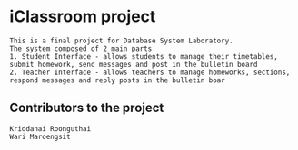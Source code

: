 # iClassroom project
	This is a final project for Database System Laboratory.
	The system composed of 2 main parts
	1. Student Interface - allows students to manage their timetables, submit homework, send messages and post in the bulletin board
	2. Teacher Interface - allows teachers to manage homeworks, sections, respond messages and reply posts in the bulletin boar

## Contributors to the project
	Kriddanai Roonguthai
	Wari Maroengsit

